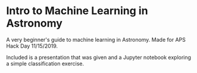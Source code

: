 # Intro to Machine Learning in Astronomy

 A very beginner's guide to machine learning in Astronomy. Made for APS Hack Day 11/15/2019.

 Included is a presentation that was given and a Jupyter notebook exploring a simple classification exercise.
